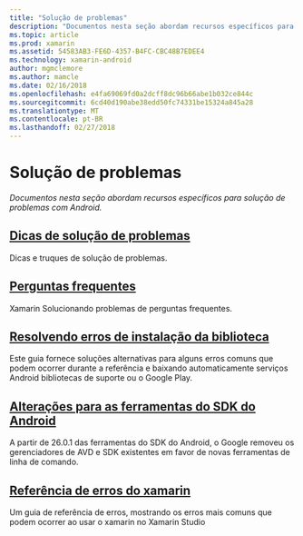 ```yaml
---
title: "Solução de problemas"
description: "Documentos nesta seção abordam recursos específicos para solução de problemas com Android."
ms.topic: article
ms.prod: xamarin
ms.assetid: 54583AB3-FE6D-4357-B4FC-CBC48B7EDEE4
ms.technology: xamarin-android
author: mgmclemore
ms.author: mamcle
ms.date: 02/16/2018
ms.openlocfilehash: e4fa69069fd0a2dcff8dc96b66abe1b032ce844c
ms.sourcegitcommit: 6cd40d190abe38edd50fc74331be15324a845a28
ms.translationtype: MT
ms.contentlocale: pt-BR
ms.lasthandoff: 02/27/2018
---
```

# <a name="troubleshooting"></a>Solução de problemas

_Documentos nesta seção abordam recursos específicos para solução de problemas com Android._

<a name="Troubleshooting" />

## <a name="troubleshooting-tipsandroidtroubleshootingtroubleshootingmd"></a>[Dicas de solução de problemas](~/android/troubleshooting/troubleshooting.md)

Dicas e truques de solução de problemas.

<a name="faq" />

## <a name="frequently-asked-questionsquestionsindexmd"></a>[Perguntas frequentes](questions/index.md)

Xamarin Solucionando problemas de perguntas frequentes.

<a name="resolving_library_installation_errors" />

## <a name="resolving-library-installation-errorsandroidtroubleshootingresolving-library-installation-errorsmd"></a>[Resolvendo erros de instalação da biblioteca](~/android/troubleshooting/resolving-library-installation-errors.md)

Este guia fornece soluções alternativas para alguns erros comuns que podem ocorrer durante a referência e baixando automaticamente serviços Android bibliotecas de suporte ou o Google Play.

<a name="tooling_changes" />

## <a name="changes-to-the-android-sdk-toolingandroidtroubleshootingsdk-cli-tooling-changesmd"></a>[Alterações para as ferramentas do SDK do Android](~/android/troubleshooting/sdk-cli-tooling-changes.md)

A partir de 26.0.1 das ferramentas do SDK do Android, o Google removeu os gerenciadores de AVD e SDK existentes em favor de novas ferramentas de linha de comando.

<a name="Xamarin_Android_Errors_Reference" />

## <a name="xamarinandroid-errors-referenceandroidtroubleshootingerrorsmd"></a>[Referência de erros do xamarin](~/android/troubleshooting/errors.md)

Um guia de referência de erros, mostrando os erros mais comuns que podem ocorrer ao usar o xamarin no Xamarin Studio
